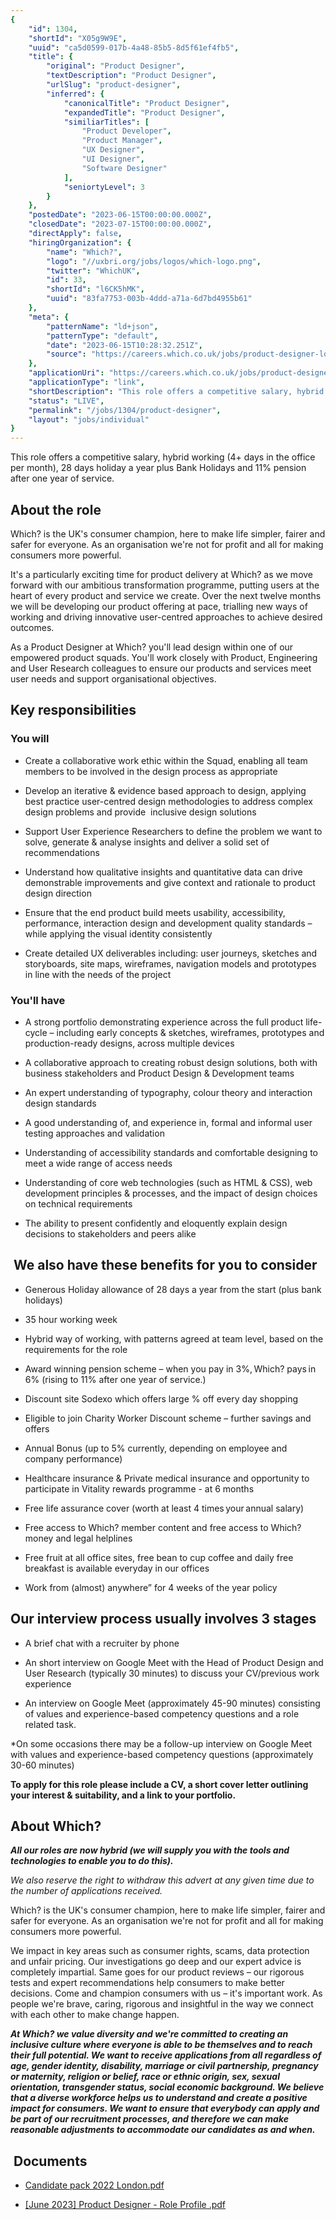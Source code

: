 ```yaml
---
{
	"id": 1304,
	"shortId": "X05g9W9E",
	"uuid": "ca5d0599-017b-4a48-85b5-8d5f61ef4fb5",
	"title": {
		"original": "Product Designer",
		"textDescription": "Product Designer",
		"urlSlug": "product-designer",
		"inferred": {
			"canonicalTitle": "Product Designer",
			"expandedTitle": "Product Designer",
			"similiarTitles": [
				"Product Developer",
				"Product Manager",
				"UX Designer",
				"UI Designer",
				"Software Designer"
			],
			"seniortyLevel": 3
		}
	},
	"postedDate": "2023-06-15T00:00:00.000Z",
	"closedDate": "2023-07-15T00:00:00.000Z",
	"directApply": false,
	"hiringOrganization": {
		"name": "Which?",
		"logo": "//uxbri.org/jobs/logos/which-logo.png",
		"twitter": "WhichUK",
		"id": 33,
		"shortId": "l6CK5hMK",
		"uuid": "83fa7753-003b-4ddd-a71a-6d7bd4955b61"
	},
	"meta": {
		"patternName": "ld+json",
		"patternType": "default",
		"date": "2023-06-15T10:28:32.251Z",
		"source": "https://careers.which.co.uk/jobs/product-designer-london-united-kingdom?source=indeed"
	},
	"applicationUri": "https://careers.which.co.uk/jobs/product-designer-london-united-kingdom#apply",
	"applicationType": "link",
	"shortDescription": "This role offers a competitive salary, hybrid working (4 days in the office per month), 28 days holiday a year plus Bank Holidays and 11 pension after one year of service. About the role Which? is",
	"status": "LIVE",
	"permalink": "/jobs/1304/product-designer",
	"layout": "jobs/individual"
}
---
```

<p>This role offers a competitive salary, hybrid working (4+ days in the office per month), 28 days holiday a year plus Bank Holidays and 11% pension after one year of service.</p><h2>About the role</h2><p>Which? is the UK's consumer champion, here to make life simpler, fairer and safer for everyone. As an organisation we're not for profit and all for making consumers more powerful.</p><p>It's a particularly exciting time for product delivery at Which? as we move forward with our ambitious transformation programme, putting users at the heart of every product and service we create. Over the next twelve months we will be developing our product offering at pace, trialling new ways of working and driving innovative user-centred approaches to achieve desired outcomes.</p><p>As a Product Designer at Which? you'll lead design within one of our empowered product squads. You'll work closely with Product, Engineering and User Research colleagues to ensure our products and services meet user needs and support organisational objectives.&nbsp;</p><h2>Key responsibilities</h2><h3>You will</h3><ul><li><p>Create a collaborative work ethic within the Squad, enabling all team members to be involved in the design process as appropriate</p></li><li><p>Develop an iterative &amp; evidence based approach to design, applying best practice user-centred design methodologies to address complex design problems and provide&nbsp; inclusive design solutions</p></li></ul><ul><li><p>Support User Experience Researchers to define the problem we want to solve, generate &amp; analyse insights and deliver a solid set of recommendations</p></li><li><p>Understand how qualitative insights and quantitative data can drive demonstrable improvements and give context and rationale to product design direction</p></li><li><p>Ensure that the end product build meets usability, accessibility, performance, interaction design and development quality standards – while applying the visual identity consistently</p></li><li><p>Create detailed UX deliverables including: user journeys, sketches and storyboards, site maps, wireframes, navigation models and prototypes in line with the needs of the project</p></li></ul><h3>You'll have</h3><ul><li><p>A strong portfolio demonstrating experience across the full product life-cycle – including early concepts &amp; sketches, wireframes, prototypes and production-ready designs, across multiple devices</p></li><li><p>A collaborative approach to creating robust design solutions, both with business stakeholders and Product Design &amp; Development teams</p></li><li><p>An expert understanding of typography, colour theory and interaction design standards</p></li><li><p>A good understanding of, and experience in, formal and informal user testing approaches and validation&nbsp;</p></li><li><p>Understanding of accessibility standards and comfortable designing to meet a wide range of access needs</p></li><li><p>Understanding of core web technologies (such as HTML &amp; CSS), web development principles &amp; processes, and the impact of design choices on technical requirements</p></li><li><p>The ability to present confidently and eloquently explain design decisions to stakeholders and peers alike</p></li></ul><h2>&nbsp;We also have these benefits for you to consider</h2><ul><li><p>Generous Holiday allowance of 28 days a year from the start (plus bank holidays)</p></li><li><p>35 hour working week</p></li><li><p>Hybrid way of working, with patterns agreed at team level, based on the requirements for the role</p></li><li><p>Award winning pension scheme – when you pay in 3%, Which? pays in 6% (rising to 11% after one year of service.)&nbsp;</p></li><li><p>Discount site Sodexo which offers large % off every day shopping&nbsp;</p></li><li><p>Eligible to join Charity Worker Discount scheme – further savings and offers</p></li><li><p>Annual Bonus (up to 5% currently, depending on employee and company performance)</p></li><li><p>Healthcare insurance &amp; Private medical insurance and opportunity to participate in Vitality rewards programme - at 6 months &nbsp;</p></li><li><p>Free life assurance cover (worth at least 4 times your annual salary)</p></li><li><p>Free access to Which? member content and free access to Which? money and legal helplines&nbsp;</p></li><li><p>Free fruit at all office sites, free bean to cup coffee and daily free breakfast is available everyday in our offices</p></li><li><p>Work from (almost) anywhere” for 4 weeks of the year policy</p></li></ul><h2>Our interview process usually involves 3 stages</h2><ul><li><p>A brief chat with a recruiter by phone</p></li><li><p>An short interview on Google Meet with the Head of Product Design and User Research (typically 30 minutes) to discuss your CV/previous work experience</p></li><li><p>An interview on Google Meet (approximately 45-90 minutes) consisting of values and experience-based competency questions and a role related task.</p></li></ul><p>*On some occasions there may be a follow-up interview on Google Meet with values and experience-based competency questions (approximately 30-60 minutes)</p><p><strong>To apply for this role please include a CV, a short cover letter outlining your interest &amp; suitability, and a link to your portfolio.</strong></p><h2>About Which?</h2><p><strong><em>All our roles are now hybrid (we will supply you with the tools and technologies to enable you to do this).&nbsp;</em></strong></p><p><em>We also reserve the right to withdraw this advert at any given time due to the number of applications received.&nbsp;</em></p><p>Which? is the UK's consumer champion, here to make life simpler, fairer and safer for everyone. As an organisation we're not for profit and all for making consumers more powerful.</p><p>We impact in key areas such as consumer rights, scams, data protection and unfair pricing. Our investigations go deep and our expert advice is completely impartial. Same goes for our product reviews – our rigorous tests and expert recommendations help consumers to make better decisions. Come and champion consumers with us – it's important work. As people we're brave, caring, rigorous and insightful in the way we connect with each other to make change happen.</p><p><strong><em>At Which? we value diversity and we're committed to creating an inclusive culture where everyone is able to be themselves and to reach their full potential. We want to receive applications from all regardless of age, gender identity, disability, marriage or civil partnership, pregnancy or maternity, religion or belief, race or ethnic origin, sex, sexual orientation, transgender status, social economic background. We believe that a diverse workforce helps us to understand and create a positive impact for consumers. We want to ensure that everybody can apply and be part of our recruitment processes, and therefore we can make reasonable adjustments to accommodate our candidates as and when.</em></strong></p><h2>&nbsp;Documents</h2><ul><li><p><a target="_blank" rel="noopener noreferrer nofollow" href="https://jobs.which.co.uk/jobs/vacancy/product-designer--1637-hybrid---london/1655/description/ajaxaction/downloadfile/?id=151263">Candidate pack 2022 London.pdf</a></p></li><li><p><a target="_blank" rel="noopener noreferrer nofollow" href="https://jobs.which.co.uk/jobs/vacancy/product-designer--1637-hybrid---london/1655/description/ajaxaction/downloadfile/?id=151296">[June 2023] Product Designer - Role Profile .pdf</a></p></li></ul>
